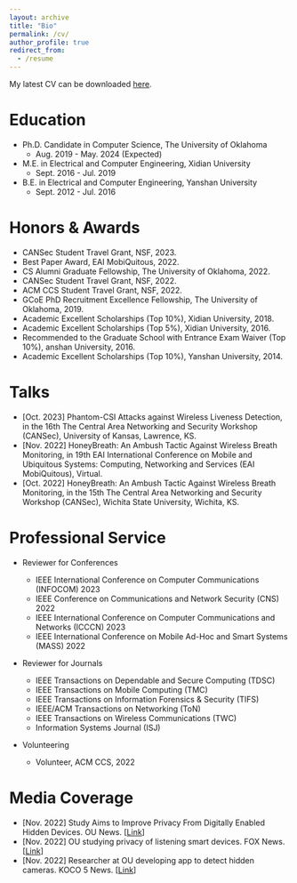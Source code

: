 ```yaml
---
layout: archive
title: "Bio"
permalink: /cv/
author_profile: true
redirect_from:
  - /resume
---
```



My latest CV can be downloaded [here](https://qiuye.info/files/Qiuye_CV.pdf).

Education
======
* Ph.D. Candidate in Computer Science, The University of Oklahoma
  * Aug. 2019 - May. 2024 (Expected)
* M.E. in Electrical and Computer Engineering, Xidian University
  * Sept. 2016 - Jul. 2019
* B.E. in Electrical and Computer Engineering, Yanshan University
  * Sept. 2012 - Jul. 2016

Honors & Awards
======
* CANSec Student Travel Grant, NSF, 2023. 
* Best Paper Award, EAI MobiQuitous, 2022. 
* CS Alumni Graduate Fellowship, The University of Oklahoma, 2022.
* CANSec Student Travel Grant, NSF, 2022. 
* ACM CCS Student Travel Grant, NSF, 2022. 
* GCoE PhD Recruitment Excellence Fellowship, The University of Oklahoma, 2019.
* Academic Excellent Scholarships (Top 10\%), Xidian University, 2018.
* Academic Excellent Scholarships (Top 5\%), Xidian University, 2016.
* Recommended to the Graduate School with Entrance Exam Waiver (Top 10\%), anshan University, 2016.
* Academic Excellent Scholarships (Top 10\%), Yanshan University, 2014.
    
Talks
======
* [Oct. 2023] Phantom-CSI Attacks against Wireless Liveness Detection, in the 16th The Central Area Networking and Security Workshop (CANSec), University of Kansas, Lawrence, KS.
* [Nov. 2022] HoneyBreath: An Ambush Tactic Against Wireless Breath Monitoring, in 19th EAI International Conference on Mobile and Ubiquitous Systems: Computing, Networking and Services (EAI MobiQuitous), Virtual. 
* [Oct. 2022] HoneyBreath: An Ambush Tactic Against Wireless Breath Monitoring, in the 15th The Central Area Networking and Security Workshop (CANSec), Wichita State University, Wichita, KS. 

Professional Service
======
* Reviewer for Conferences
  * IEEE International Conference on Computer Communications (INFOCOM) 2023
  * IEEE Conference on Communications and Network Security (CNS) 2022
  * IEEE International Conference on Computer Communications and Networks (ICCCN) 2023
  * IEEE International Conference on Mobile Ad-Hoc and Smart Systems (MASS) 2022

* Reviewer for Journals
  * IEEE Transactions on Dependable and Secure Computing (TDSC)
  * IEEE Transactions on Mobile Computing (TMC)
  * IEEE Transactions on Information Forensics \& Security (TIFS)
  * IEEE/ACM Transactions on Networking (ToN)
  * IEEE Transactions on Wireless Communications (TWC)
  * Information Systems Journal (ISJ)

* Volunteering
  * Volunteer, ACM CCS, 2022

Media Coverage
======
* [Nov. 2022] Study Aims to Improve Privacy From Digitally Enabled Hidden Devices. OU News. [[Link](https://ou.edu/research-norman/news-events/2022/university-of-oklahoma-study-aims-to-improve-privacy-from-digitally-enabled-hidden-devices)]
* [Nov. 2022] OU studying privacy of listening smart devices. FOX News. [[Link](https://www.fox23.com/news/ou-studying-privacy-listening-smart-devices/EIKZ4W5CSRBI3IRUEXGZVXDHMI/)]
* [Nov. 2022] Researcher at OU developing app to detect hidden cameras. KOCO 5 News. [[Link](https://www.koco.com/article/oklahoma-research-app-detect-hidden-cameras/41959062)]
  

